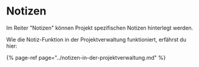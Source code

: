 # Notizen

Im Reiter "Notizen" können Projekt spezifischen Notizen hinterlegt werden.

Wie die Notiz-Funktion in der Projektverwaltung funktioniert, erfährst du hier:

{% page-ref page="../notizen-in-der-projektverwaltung.md" %}



